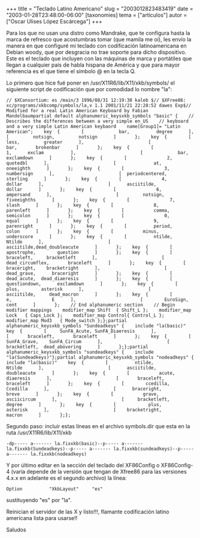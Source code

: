 +++
title = "Teclado Latino Americano"
slug = "2003012823483419"
date = "2003-01-28T23:48:00-06:00"
[taxonomies]
tema = ["articulos"]
autor = ["Oscar Ulises López Escárcega"]
+++

Para los que no usan una distro como Mandrake, que te configura hasta la
marca de refresco que acostumbras tomar (que mamila me oí), les envío la
manera en que configuré mi teclado con codificación latinoamericana en
Debian woody, que por desgracia no trae soporte para dicho dispositivo.
Este es el teclado que incluyen con las máquinas de marca y portátiles
que llegan a cualquier país de habla hispana de América y que para mayor
referencia es el que tiene el símbolo @ en la tecla Q.

<!-- more -->
Lo primero que hice fué poner en /usr/X11R6/lib/X11/xkb/symbols/ el
siguiente script de codificación que por comodidad lo nombre "la":

    // $XConsortium: es /main/3 1996/08/31 12:19:38 kaleb $// $XFree86: xc/programs/xkbcomp/symbols/la,v 1.1 2001/11/21 22:28:52 dawes Exp$// Modified for a real Latin American Keyboard by Fabian Mandelbaumpartial default alphanumeric_keysxkb_symbols "basic" {    // Describes the differences between a very simple en_US    // keyboard and a very simple Latin American keybaord    name[Group1]= "Latin American";    key  {        [             bar,          degree      ],                        [         notsign,         notsign      ]       };    key  {        [            less,         greater      ],                        [             bar,       brokenbar      ]       };    key  {        [               1,      exclam          ],                        [             bar,      exclamdown      ]       };    key  {        [               2,        quotedbl      ],                        [              at,       oneeighth      ]       };    key  {        [               3,      numbersign      ],                        [  periodcentered,        sterling      ]       };    key  {        [               4,          dollar      ],                        [      asciitilde,          dollar      ]       };    key  {        [               6,       ampersand      ],                        [         notsign,     fiveeighths      ]       };    key  {        [               7,           slash      ]       };    key  {        [               8,       parenleft      ]       };    key  {        [           comma,       semicolon      ]       };    key  {        [               0,           equal      ]       };    key  {        [               9,      parenright      ]       };    key  {        [          period,           colon      ]       };    key  {        [           minus,      underscore      ]       };    key  {        [          ntilde,          Ntilde      ],                        [      asciitilde,dead_doubleacute      ]       };    key  {        [      apostrophe,        question      ]       };    key  {        [       braceleft,     bracketleft      ],                        [ dead_circumflex,       braceleft      ]       };    key  {        [      braceright,    bracketright      ],                        [      dead_grave,      braceright      ]       };    key  {        [      dead_acute,  dead_diaeresis      ]       };    key  {        [    questiondown,      exclamdown      ]       };    key  {        [            plus,        asterisk      ],                        [      asciitilde,     dead_macron      ]       };    key  {        [               e,               E      ],                        [        EuroSign,            cent      ]       };    // End alphanumeric section    // Begin modifier mappings    modifier_map Shift  { Shift_L };    modifier_map Lock   { Caps_Lock };    modifier_map Control{ Control_L };    modifier_map Mod3   { Mode_switch };};partial alphanumeric_keysxkb_symbols "Sundeadkeys" {    include "la(basic)"    key  {        [     SunFA_Acute, SunFA_Diaeresis      ],                        [       braceleft,       braceleft      ]       };    key  {        [     SunFA_Grave,    SunFA_Circum      ],                        [     bracketleft,  dead_abovering      ]       };};partial alphanumeric_keysxkb_symbols "sundeadkeys" {    include "la(Sundeadkeys)"};partial alphanumeric_keysxkb_symbols "nodeadkeys" {    include "la(basic)"    key  {        [          ntilde,          Ntilde      ],                        [      asciitilde,     doubleacute      ]       };    key  {        [           acute,       diaeresis      ],                        [       braceleft,       braceleft      ]       };    key  {        [        ccedilla,        Ccedilla      ],                        [      braceright,           breve      ]       };    key  {        [           grave,     asciicircum      ],                        [     bracketleft,          degree      ]       };    key  {        [            plus,        asterisk      ],                        [    bracketright,          macron      ]       };};

Segundo paso: incluir estas líneas en el archivo symbols.dir que esta en
la ruta /usr/X11R6/lib/X11/xkb

    -dp----- a------- la.fixxkb(basic)--p----- a------- la.fixxkb(Sundeadkeys)--p----- a------- la.fixxkb(sundeadkeys)--p----- a------- la.fixxkb(nodeadkeys)

Y por último editar en la sección del teclado del XF86Config o
XF86Config-4 (varía depende de la versión que tengan de Xfree86 para las
versiones 4.x.x en adelante es el segundo archivo) la línea:

    Option          "XkbLayout"     "es"

sustituyendo "es" por "la".

Reinician el servidor de las X y listo!!!, flamante codificación latino
americana lista para usarse!!

Saludos

